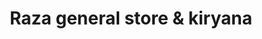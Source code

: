 ---
title: "Raza general store & kiryana"
url: /karachi/raza-general-store-and-kiryana/
shop: general
---